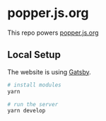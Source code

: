 # popper.js.org

This repo powers [popper.js.org](https://popper.js.org/)

## Local Setup

The website is using [Gatsby](https://www.gatsbyjs.com/).

```sh
# install modules
yarn

# run the server
yarn develop
```
